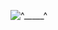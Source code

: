 
<!---
extendAnas/extendAnas is a ✨ special ✨ repository because its `README.md` (this file) appears on your GitHub profile.
You can click the Preview link to take a look at your changes.
--->
![^_____^](https://github.com/user-attachments/assets/f36a527b-8295-4028-a73d-83bb2226bf60)



























